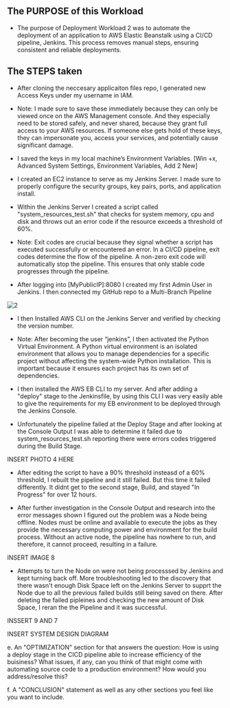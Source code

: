 The PURPOSE of this Workload
--------------------------------------------
    
    
- The purpose of Deployment Workload 2 was to automate the deployment of an application to AWS Elastic Beanstalk using a CI/CD pipeline, Jenkins. This process removes manual steps, ensuring consistent and reliable deployments. 

The STEPS taken 
----

- After cloning the neccesary applicaiton files repo, I generated new Access Keys under my username in IAM. 

- Note: I made sure to save these immediately because they can only be viewed once on the AWS Management console. And they especially need to be stored safely, and never shared,  because they grant full access to your AWS resources. If someone else gets hold of these keys, they can impersonate you, access your services, and potentially cause significant damage.

- I saved the keys in my local machine’s Environment Variables.
[Win +x, Advanced System Settings, Environment Variables, Add 2 New]

- I created an EC2 instance to serve as my Jenkins Server. I made sure to properly configure the security groups, key pairs, ports, and application install. 

- Within the Jenkins Server I created a script  called "system_resources_test.sh" that checks for system memory, cpu and disk and throws out an error code if the resource exceeds a threshold of 60%.

- Note: Exit codes are crucial because they signal whether a script has executed successfully or encountered an error. In a CI/CD pipeline, exit codes determine the flow of the pipeline. A non-zero exit code will automatically stop the pipeline. This ensures that only stable code progresses through the pipeline. 

- After logging into [MyPublicIP]:8080 I created my first Admin User in Jenkins. I then connected my GitHub repo to a Multi-Branch Pipeline


![2](https://github.com/user-attachments/assets/867b26c8-7e59-4a76-9a74-30a7af543f8e)


- I then Installed AWS CLI on the Jenkins Server and verified by checking the version number.

- Note: After becoming the user “jenkins”, I then activated the Python Virtual Environment. A Python virtual environment is an isolated environment that allows you to manage dependencies for a specific project without affecting the system-wide Python installation. This is important because it ensures each project has its own set of dependencies.

- I then installed the AWS EB CLI to my server. And after adding a "deploy" stage to the Jenkinsfile, by using this CLI I was very easily able to give the requirements for my EB environment to be deployed through the Jenkins Console.

- Unfortunately the pipeline failed at the Deploy Stage and after looking at the Console Output I was able to determine it failed due to system_resources_test.sh reporting there were errors codes triggered during the Build Stage. 

INSERT PHOTO 4 HERE

- After editing the script to have a 90% threshold insteasd of a 60% threshold, I rebuilt the pipeline and it still failed. But this time it failed differently. It didnt get to the second stage, Build, and stayed "In Progress" for over 12 hours. 

- After further investigation in the Console Output and research into the error messages shown I figured out the problem was a Node being offline. Nodes must be online and available to execute the jobs as they provide the necessary computing power and environment for the build process. Without an active node, the pipeline has nowhere to run, and therefore, it cannot proceed, resulting in a failure.

INSERT IMAGE 8 

- Attempts to turn the Node on were not being processsed by Jenkins and kept turning back off. More troubleshooting led to the discovery that there wasn't enough Disk Space left on the Jenkins Server to supprt the Node due to all the previous failed builds still being saved on there. After deleting the failed pipleines and checking the new amount of  Disk Space, I reran the the Pipeline and it was successful.  

INSSERT 9 AND 7


INSERT SYSTEM DESIGN DIAGRAM



e. An "OPTIMIZATION" section for that answers the question: How is using a deploy stage in the CICD pipeline able to increase efficiency of the buisiness? What issues, if any, can you think of that might come with automating source code to a production environment? How would you address/resolve this?

f. A "CONCLUSION" statement as well as any other sections you feel like you want to include.





